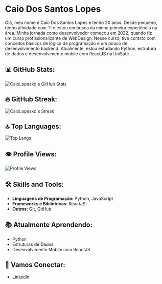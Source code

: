 # Caio Dos Santos Lopes

 Olá, meu nome é Caio Dos Santos Lopes e tenho 20 anos. Desde pequeno, tenho afinidade com TI e estou em busca da minha primeira experiência na área. Minha jornada como desenvolvedor começou em 2022, quando fiz um curso profissionalizante de WebDesign. Nesse curso, tive contato com conceitos básicos de lógica de programação e um pouco de desenvolvimento backend. Atualmente, estou estudando Python, estrutura de dados e desenvolvimento mobile com ReactJS na UniSatc.

## 📊 GitHub Stats:
![CaioLopesxd's GitHub Stats](https://github-readme-stats.vercel.app/api?username=CaioLopesxd&theme=gotham&show_icons=true&hide_border=false&count_private=true)

## 🔥 GitHub Streak:
![CaioLopesxd's Streak](https://github-readme-streak-stats.herokuapp.com/?user=CaioLopesxd&theme=gotham&hide_border=false)

## 🔝 Top Languages:
![Top Langs](https://github-readme-stats.vercel.app/api/top-langs/?username=CaioLopesxd&theme=gotham&layout=compact&hide_border=false)

## 👁️ Profile Views:
![Profile Views](https://komarev.com/ghpvc/?username=CaioLopesxd&color=blue&style=flat)

## 🛠️ Skills and Tools:
- **Linguagens de Programação:** Python, JavaScript
- **Frameworks e Bibliotecas:** ReactJS
- **Outros:** Git, GitHub

## 📚 Atualmente Aprendendo:
- Python
- Estruturas de Dados
- Desenvolvimento Mobile com ReactJS

## 💬 Vamos Conectar:
- [LinkedIn](https://www.linkedin.com/in/caio-dos-santos-lopes/)

